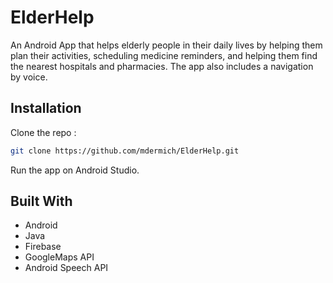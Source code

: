 # ElderHelp
An Android App that helps elderly people in their daily lives by helping them plan their activities, scheduling medicine reminders, and helping them find the nearest hospitals and pharmacies. The app also includes a navigation by voice.
## Installation
Clone the repo :
``` bash
git clone https://github.com/mdermich/ElderHelp.git
```
Run the app on Android Studio.

## Built With
* Android
* Java
* Firebase
* GoogleMaps API
* Android Speech API
